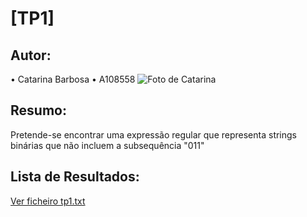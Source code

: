 # [TP1]

## Autor:
• Catarina Barbosa
• A108558
![Foto de Catarina](foto.jpg)

## Resumo:
Pretende-se encontrar uma expressão regular que representa strings binárias que não incluem a subsequência "011"

## Lista de Resultados:
[Ver ficheiro tp1.txt](tp1.txt)